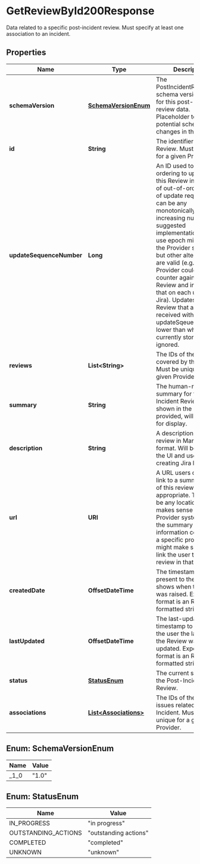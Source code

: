 

# GetReviewById200Response

Data related to a specific post-incident review. Must specify at least one association to an incident. 

## Properties

| Name | Type | Description | Notes |
|------------ | ------------- | ------------- | -------------|
|**schemaVersion** | [**SchemaVersionEnum**](#SchemaVersionEnum) | The PostIncidentReviewData schema version used for this post-incident review data.  Placeholder to support potential schema changes in the future.  |  |
|**id** | **String** | The identifier for the Review. Must be unique for a given Provider.  |  |
|**updateSequenceNumber** | **Long** | An ID used to apply an ordering to updates for this Review in the case of out-of-order receipt of update requests.  This can be any monotonically increasing number. A suggested implementation is to use epoch millis from the Provider system, but other alternatives are valid (e.g. a Provider could store a counter against each Review and increment that on each update to Jira).  Updates for a Review that are received with an updateSqeuenceId lower than what is currently stored will be ignored.  |  |
|**reviews** | **List&lt;String&gt;** | The IDs of the Incidents covered by this Review. Must be unique for a given Provider.  |  |
|**summary** | **String** | The human-readable summary for the Post-Incident Review. Will be shown in the UI.  If not provided, will use the ID for display.  |  |
|**description** | **String** | A description of the review in Markdown format. Will be shown in the UI and used when creating Jira Issues.  |  |
|**url** | **URI** | A URL users can use to link to a summary view of this review, if appropriate.  This could be any location that makes sense in the Provider system (e.g. if the summary information comes from a specific project, it might make sense to link the user to the review in that project).  |  |
|**createdDate** | **OffsetDateTime** | The timestamp to present to the user that shows when the Review was raised.  Expected format is an RFC3339 formatted string.  |  |
|**lastUpdated** | **OffsetDateTime** | The last-updated timestamp to present to the user the last time the Review was updated.  Expected format is an RFC3339 formatted string.  |  |
|**status** | [**StatusEnum**](#StatusEnum) | The current status of the Post-Incident Review.  |  |
|**associations** | [**List&lt;Associations&gt;**](Associations.md) | The IDs of the Jira issues related to this Incident. Must be unique for a given Provider.  |  [optional] |



## Enum: SchemaVersionEnum

| Name | Value |
|---- | -----|
| _1_0 | &quot;1.0&quot; |



## Enum: StatusEnum

| Name | Value |
|---- | -----|
| IN_PROGRESS | &quot;in progress&quot; |
| OUTSTANDING_ACTIONS | &quot;outstanding actions&quot; |
| COMPLETED | &quot;completed&quot; |
| UNKNOWN | &quot;unknown&quot; |



